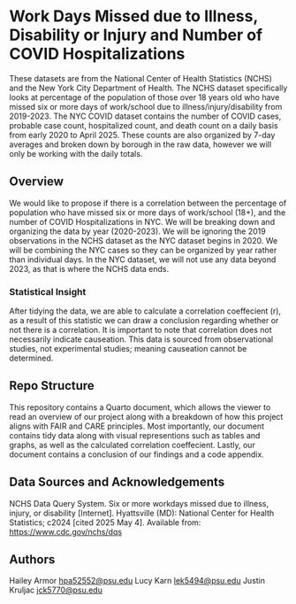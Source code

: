 # Work Days Missed due to Illness, Disability or Injury and Number of COVID Hospitalizations
These datasets are from the National Center of Health Statistics (NCHS) and the New York City Department of Health. The NCHS dataset specifically looks at percentage of the population of those over 18 years old who have missed six or more days of work/school due to illness/injury/disability from 2019-2023. The NYC COVID dataset contains the number of COVID cases, probable case count, hospitalized count, and death count on a daily basis from early 2020 to April 2025. These counts are also organized by 7-day averages and broken down by borough in the raw data, however we will only be working with the daily totals. 

## Overview
We would like to propose if there is a correlation between the percentage of population who have missed six or more days of work/school (18+), and the number of COVID Hospitalizations in NYC. We will be breaking down and organizing the data by year (2020-2023). We will be ignoring the 2019 observations in the NCHS dataset as the NYC dataset begins in 2020. We will be combining the NYC cases so they can be organized by year rather than individual days. In the NYC dataset, we will not use any data beyond 2023, as that is where the NCHS data ends. 

### Statistical Insight
After tidying the data, we are able to calculate a correlation coeffecient (r), as a result of this statistic we can draw a conclusion regarding whether or not there is a correlation. It is important to note that correlation does not necessarily indicate causeation. This data is sourced from observational studies, not experimental studies; meaning causeation cannot be determined. 
## Repo Structure
This repository contains a Quarto document, which allows the viewer to read an overview of our project along with a breakdown of how this project aligns with FAIR and CARE principles. Most importantly, our document contains tidy data along with visual representions such as tables and graphs, as well as the calculated correlation coeffecient. Lastly, our document contains a conclusion of our findings and a code appendix.

## Data Sources and Acknowledgements

NCHS Data Query System. Six or more workdays missed due to illness, injury, or disability [Internet]. Hyattsville (MD): National Center for Health Statistics; c2024 [cited 2025 May 4]. Available from: https://www.cdc.gov/nchs/dqs


## Authors

Hailey Armor hpa52552@psu.edu
Lucy Karn lek5494@psu.edu
Justin Kruljac jck5770@psu.edu
